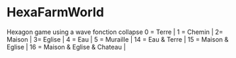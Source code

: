 # HexaFarmWorld
Hexagon game using a wave fonction collapse
0 = Terre | 1 = Chemin | 2= Maison | 3= Eglise | 4 = Eau | 5 = Muraille | 
14 = Eau & Terre | 15 = Maison & Eglise | 16 = Maison & Eglise & Chateau | 
